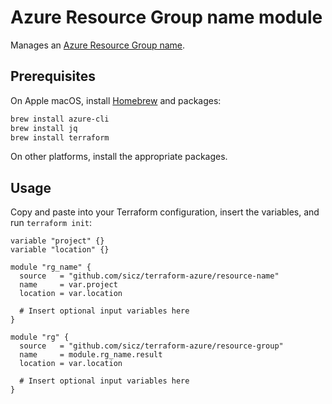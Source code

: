 # Azure Resource Group name module

Manages an [Azure Resource Group name](https://docs.microsoft.com/en-us/azure/architecture/best-practices/naming-conventions).

## Prerequisites

On Apple macOS, install [Homebrew](http://brew.sh/) and packages:
```bash
brew install azure-cli
brew install jq
brew install terraform
```
On other platforms, install the appropriate packages.

## Usage

Copy and paste into your Terraform configuration, insert the variables, and
run `terraform init`:
```hcl
variable "project" {}
variable "location" {}

module "rg_name" {
  source   = "github.com/sicz/terraform-azure/resource-name"
  name     = var.project
  location = var.location

  # Insert optional input variables here
}

module "rg" {
  source   = "github.com/sicz/terraform-azure/resource-group"
  name     = module.rg_name.result
  location = var.location

  # Insert optional input variables here
}
```

<!-- BEGINNING OF PRE-COMMIT-TERRAFORM DOCS HOOK -->
<!-- END OF PRE-COMMIT-TERRAFORM DOCS HOOK -->
